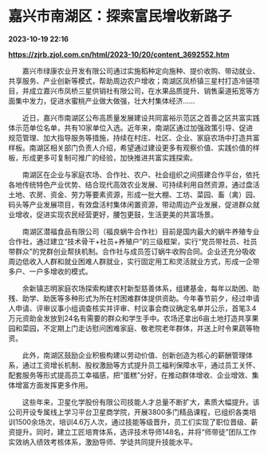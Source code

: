 # 嘉兴市南湖区：探索富民增收新路子

**2023-10-19 22:16**

**https://zjrb.zjol.com.cn/html/2023-10/20/content_3692552.htm**

　　嘉兴市绿康农业开发有限公司通过实施稻种定向施种、提价收购、带动就业、共享服务、产业创新等模式，帮助周边农户增收；南湖区凤桥镇三星村打造冷链项目，并成立嘉兴市凤桥三星供销社有限公司，在水果品质提升、销售渠道拓宽等方面集中发力，促进水蜜桃产业做大做强，壮大村集体经济……

　　近日，嘉兴市南湖区公布高质量发展建设共同富裕示范区之首善之区共富实践体示范单位名单，共有10家单位入选。近年来，南湖区通过加强政策引导、促进规范管理、加大指导服务等措施，持续在村庄、社区、企业、家庭农场中打造共富样板。南湖区相关部门负责人介绍，希望通过建设更多有观察价值、实践价值的样板，形成更多可复制可推广的经验，加快推进共富实践探索。

　　南湖区在企业与家庭农场、合作社、农户、社会组织之间搭建合作平台，依托各地传统特色产业优势、结合现代高效农业发展、可持续利用自然资源，通过盘活土地、农房、资金、劳力等要素资源，形成一批大棚、工坊、菜园、畜（禽）园、码头等产业发展项目，有效盘活村集体闲置资源，带动周边产业发展，促进群众就业增收，促进实现农民经营更好，腰包更鼓，生活更美的共富场景。

　　南湖区潜福食品有限公司（福良蜗牛合作社）目前是国内最大的蜗牛养殖专业合作社，通过建立“技术骨干+社员+养殖户”的三级框架，实行“党员带社员、社员带群众”的党群创业帮扶机制。合作社与成员签订蜗牛收购合同。企业还充分吸收周边低收入人群和就业困难人群就业，实行固定用工和灵活就业方式，形成一企带多户、一户多增收的模式。

　　余新镇志明家庭农场探索构建农村新型慈善体系，组建基金，每年以助困、助残、助学、助医等多种形式为所在村困难群体提供资助。今年春节前夕，经过申请人申请、评审议事小组调查核实并评审、村议事会商议确定名单并公示，首笔3.4万元资助金发放到24名有需要的群众和学生手中。农场还拿出6亩土地打造共享果园和菜园，不定期上门走访慰问困难家庭、敬老院老年群体，并送上时令果蔬等物资。

　　此外，南湖区鼓励企业积极构建以劳动价值、创新创造为核心的薪酬管理体系，通过工资增长机制、股权激励等方式提升员工福利保障水平，通过员工关怀、配套服务等形式提高员工幸福感，把“蛋糕”分好，在推动群体增收、企业增效、集体增富方面发挥更多作用。

　　这些年来，卫星化学股份有限公司技能人才总量不断扩大，素质大幅提升。该公司开设专属线上学习平台卫星商学院，开展3800多门精品课程，已组织各类培训1500余场次，培训4.6万人次，通过技能等级晋升，员工们实现了职位晋级、薪资提升。同时，建立工匠培育体系，选评技术导师148名，并将“师带徒”团队工作实效纳入绩效考核体系，激励导师、学徒共同提升技能水平。